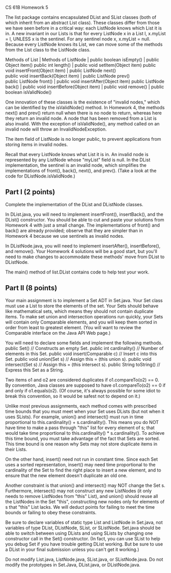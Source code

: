 CS 61B  Homework 5

The list package contains encapsulated DList and SList classes (both of which
inherit from an abstract List class).  These classes differ from those we have
seen before in a critical way:  each ListNode knows which List it is in.  A new
invariant in our Lists is that for every ListNode x in a List l, x.myList = l,
UNLESS x is the sentinel.  For any sentinel node x, x.myList = null.  Because
every ListNode knows its List, we can move some of the methods from the List
class to the ListNode class.

  Methods of List                       | Methods of ListNode
                                        |
  public boolean isEmpty()              | public Object item()
  public int length()                   | public void setItem(Object item)
  public void insertFront(Object item)  | public ListNode next()               
  public void insertBack(Object item)   | public ListNode prev()               
  public ListNode front()               | public void insertAfter(Object item) 
  public ListNode back()                | public void insertBefore(Object item)
                                        | public void remove()
                                        | public boolean isValidNode()

One innovation of these classes is the existence of "invalid nodes," which can
be identified by the isValidNode() method.  In Homework 4, the methods next()
and prev() return null when there is no node to return, whereas here they
return an invalid node.  A node that has been removed from a List is also
invalid.  With the exception of isValidNode(), any method called on an invalid
node will throw an InvalidNodeException.

The item field of ListNode is no longer public, to prevent applications from
storing items in invalid nodes.

Recall that every ListNode knows what List it is in.  An invalid node is
represented by any ListNode whose "myList" field is null.  In the DList
implementation, the sentinel is an invalid node, which simplifies the
implementations of front(), back(), next(), and prev().  (Take a look at
the code for DListNode.isValidNode.)

Part I  (2 points)
------------------
Complete the implementation of the DList and DListNode classes.

In DList.java, you will need to implement insertFront(), insertBack(), and the
DList() constructor.  You should be able to cut and paste your solutions from
Homework 4 with just a small change.  The implementations of front() and back()
are already provided; observe that they are simpler than in Homework 4 because
we use sentinels as invalid nodes.

In DListNode.java, you will need to implement insertAfter(), insertBefore(),
and remove().  Your Homework 4 solutions will be a good start, but you'll need
to make changes to accommodate these methods' move from DList to DListNode.

The main() method of list.DList contains code to help test your work.

Part II  (8 points)
-------------------
Your main assignment is to implement a Set ADT in Set.java.  Your Set class
must use a List to store the elements of the set.  Your Sets should behave like
mathematical sets, which means they should not contain duplicate items.  To
make set union and intersection operations run quickly, your Sets will contain
only Comparable elements, and you will keep them sorted in order from least to
greatest element.  (You will want to review the Comparable interface on the
Java API Web page.)

You will need to declare some fields and implement the following methods.
  public Set()                          // Constructs an empty Set.
  public int cardinality()              // Number of elements in this Set.
  public void insert(Comparable c)      // Insert c into this Set.
  public void union(Set s)              // Assign this = (this union s).
  public void intersect(Set s)          // Assign this = (this intersect s).
  public String toString()              // Express this Set as a String.

Two items o1 and o2 are considered duplicates if o1.compareTo(o2) == 0.  By
convention, Java classes are supposed to have o1.compareTo(o2) == 0 if and only
if o1.equals(o2).  (Of course, it's always possible for some idiot to break
this convention, so it would be safest not to depend on it.)

Unlike most previous assignments, each method comes with prescribed time bounds
that you must meet when your Set uses DLists (but not when it uses SLists).
For example, union() and intersect() must run in time proportional to
this.cardinality() + s.cardinality().  This means you do NOT have time to make
a pass through "this" list for every element of s; that would take time
proportional to this.cardinality() * s.cardinality().  To achieve this time
bound, you must take advantage of the fact that Sets are sorted.  This time
bound is one reason why Sets may not store duplicate items in their Lists.

On the other hand, insert() need not run in constant time.  Since each Set uses
a sorted representation, insert() may need time proportional to the cardinality
of the Set to find the right place to insert a new element, and to ensure that
the new element doesn't duplicate an old one.

Another constraint is that union() and intersect() may NOT change the Set s.
Furthermore, intersect() may not construct any new ListNodes (it only needs to
remove ListNodes from "this" List), and union() should reuse all the ListNodes
in the Set "this", constructing new nodes only for elements of s that "this"
List lacks.  We will deduct points for failing to meet the time bounds or
failing to obey these constraints.

Be sure to declare variables of static type List and ListNode in Set.java, not
variables of type DList, DListNode, SList, or SListNode.  Set.java should be
able to switch between using DLists and using SLists by changing one
constructor call in the Set() constructor.  (In fact, you can use SList to help
you debug Set if you have trouble getting DList working.  But be sure to use a
DList in your final submission unless you can't get it working.)

Do not modify List.java, ListNode.java, SList.java, or SListNode.java.  Do not
modify the prototypes in Set.Java, DList.java, or DListNode.java.
